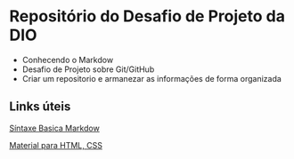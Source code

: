 # Repositório do Desafio de Projeto da DIO

- Conhecendo o Markdow
- Desafio de Projeto sobre Git/GitHub
- Criar um repositorio e armanezar as informações de forma organizada

## Links úteis
[Síntaxe Basica Markdow](https://www.markdownguide.org/)

[Material para HTML, CSS](https://developer.mozilla.org/pt-BR/)
